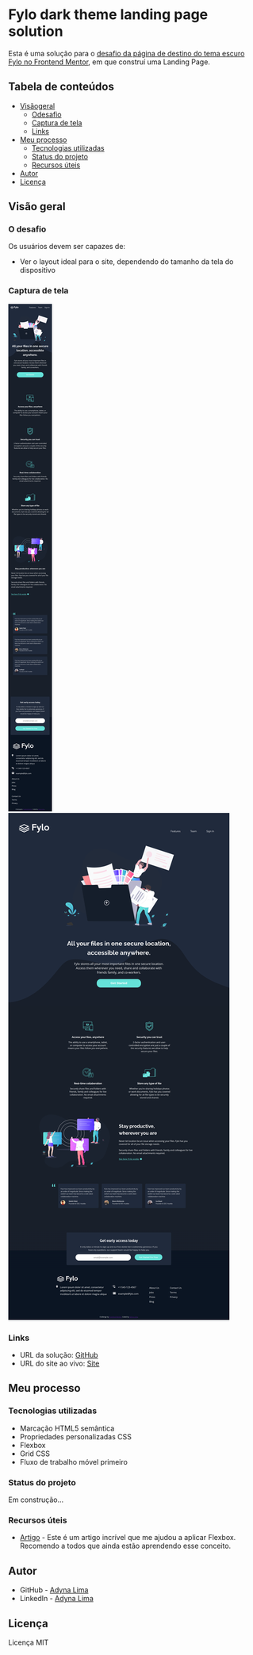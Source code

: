 # Fylo dark theme landing page solution

Esta é uma solução para o [desafio da página de destino do tema escuro Fylo no Frontend Mentor](https://www.frontendmentor.io/challenges/fylo-dark-theme-landing-page-5ca5f2d21e82137ec91a50fd), em que construí uma Landing Page. 

## Tabela de conteúdos

- [Visãogeral](#visão-geral)
  - [Odesafio](#o-desafio)
  - [Captura de tela](#captura-de-tela)
  - [Links](#links)
- [Meu processo](#meu-processo)
  - [Tecnologias utilizadas](#tecnologias-utilizadas)
  - [Status do projeto](#status-do-projeto)
  - [Recursos úteis](#recursos-úteis)
- [Autor](#autor)
- [Licença](#licença)

## Visão geral

### O desafio

Os usuários devem ser capazes de:

- Ver o layout ideal para o site, dependendo do tamanho da tela do dispositivo

### Captura de tela

![](./prints/mobile.png)
![](./prints/desktop.png)


### Links

- URL da solução: [GitHub](https://github.com/adynaslima/Fylo-dark-theme-landing-page.git)
- URL do site ao vivo: [Site](https://fylo-dark-theme-landing-page-mu.vercel.app/)

## Meu processo

### Tecnologias utilizadas

- Marcação HTML5 semântica
- Propriedades personalizadas CSS
- Flexbox
- Grid CSS
- Fluxo de trabalho móvel primeiro

### Status do projeto

Em construção...

### Recursos úteis

- [Artigo](https://css-tricks.com/snippets/css/a-guide-to-flexbox/) - Este é um artigo incrível que me ajudou a aplicar Flexbox. Recomendo a todos que ainda estão aprendendo esse conceito.

## Autor

- GitHub - [Adyna Lima](https://github.com/adynaslima)
- LinkedIn - [Adyna Lima](www.linkedin.com/in/adynalima)

## Licença

Licença MIT
